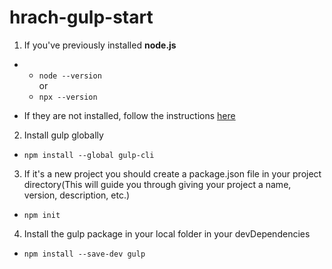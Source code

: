 # hrach-gulp-start

1. If you've previously installed <b>node.js</b>

- <ul>
    <li><code>node --version</code></li>
    or
    <li><code>npx --version</code></li>
  </ul>

- If they are not installed, follow the instructions <a href="https://nodejs.org/en/">here</a>

2. Install gulp globally

- <code>npm install --global gulp-cli</code>

3. If it's a new project you should create a package.json file in your project directory(This will guide you through giving your project a name, version, description, etc.)

- <code>npm init</code>

4. Install the gulp package in your local folder in your devDependencies

- <code>npm install --save-dev gulp</code>
